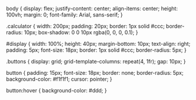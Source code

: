 body {
    display: flex;
    justify-content: center;
    align-items: center;
    height: 100vh;
    margin: 0;
    font-family: Arial, sans-serif;
}

.calculator {
    width: 200px;
    padding: 20px;
    border: 1px solid #ccc;
    border-radius: 10px;
    box-shadow: 0 0 10px rgba(0, 0, 0, 0.1);
}

#display {
    width: 100%;
    height: 40px;
    margin-bottom: 10px;
    text-align: right;
    padding: 5px;
    font-size: 18px;
    border: 1px solid #ccc;
    border-radius: 5px;
}

.buttons {
    display: grid;
    grid-template-columns: repeat(4, 1fr);
    gap: 10px;
}

button {
    padding: 15px;
    font-size: 18px;
    border: none;
    border-radius: 5px;
    background-color: #f1f1f1;
    cursor: pointer;
}

button:hover {
    background-color: #ddd;
}
